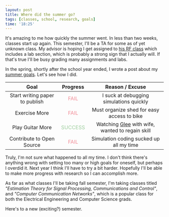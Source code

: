 ```yaml
---
layout: post
title: Where did the summer go?
tags: [classes, school, research, goals]
time: '18:25'
---
```


It's amazing to me how quickly the summer went.  In less than two weeks, classes start up again.  This semester, I'll be a TA for some as of yet unknown class.  My advisor is hoping I get assigned to [his RF class][] which includes a lab section, which is probably a strong sign that I actually will.  If that's true I'll be busy grading many assignments and labs.

[his RF class]:http://school.eecs.wsu.edu/undergraduate/ee/courses/432

<!-- EXTENDED -->

In the spring, shortly after the school year ended, I wrote a post about my [summer goals][].  Let's see how I did.

[summer goals]:/2010/05/17/summer_goals/

 Goal                          |  Progress                                    | Reason / Excuse                                   |
:-----------------------------:|:--------------------------------------------:|:-------------------------------------------------:|
Start writing paper to publish | <span style="color: #F18C96;">FAIL</span>    | I suck at debugging simulations quickly           
Exercise More                  | <span style="color: #F18C96;">FAIL</span>    | Must organize shed for easy access to bike        
Play Guitar More               | <span style="color: #9ECE9E;">SUCCESS</span> | Watching [Glee][] with wife, wanted to regain skill 
Contribute to Open Source      | <span style="color: #F18C96;">FAIL</span>    | Simulation coding sucked up all my time           

[Glee]:http://en.wikipedia.org/wiki/Glee_(TV_series)

Truly, I'm not sure what happened to all my time.  I don't think there's anything wrong with setting too many or high goals for oneself, but perhaps I overdid it.  Next year I think I'll have to try a bit harder.  Hopefully I'll be able to make more progress with research so I can accomplish more.

As far as what classes I'll be taking fall semester, I'm taking classes titled _"Estimation Theory for Signal Processing, Communications and Control"_, and _"Computer Communication Networks"_, which is a popular class for both the Electrical Engineering and Computer Science grads.

Here's to a new (exciting?) semester.
